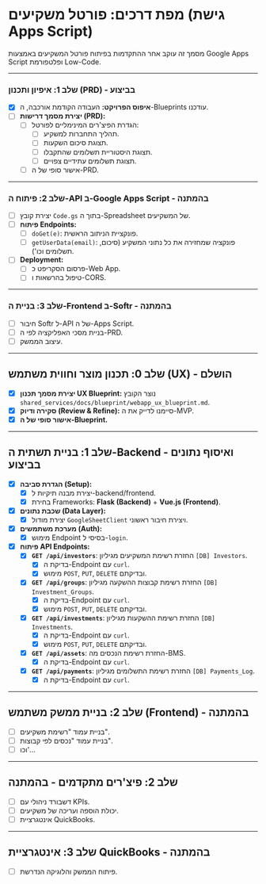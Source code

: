 # מפת דרכים: פורטל משקיעים (גישת Apps Script)

מסמך זה עוקב אחר ההתקדמות בפיתוח פורטל המשקיעים באמצעות Google Apps Script ופלטפורמת Low-Code.

---

### שלב 1: איפיון ותכנון (PRD) - **בביצוע**

-   [x] **איפוס הפרויקט:** העבודה הקודמת אורכבה, ה-Blueprints עודכנו.
-   [ ] **יצירת מסמך דרישות (PRD):**
    -   [ ] הגדרת הפיצ'רים המינימליים לפורטל:
        -   [ ] תהליך התחברות למשקיע.
        -   [ ] תצוגת סיכום השקעות.
        -   [ ] תצוגת היסטוריית תשלומים שהתקבלו.
        -   [ ] תצוגת תשלומים עתידיים צפויים.
    -   [ ] אישור סופי של ה-PRD.

---

### שלב 2: פיתוח ה-API ב-Google Apps Script - **בהמתנה**

-   [ ] יצירת קובץ `Code.gs` בתוך ה-Spreadsheet של המשקיעים.
-   [ ] **פיתוח Endpoints:**
    -   [ ] `doGet(e)`: פונקציית הניתוב הראשית.
    -   [ ] `getUserData(email)`: פונקציה שמחזירה את כל נתוני המשקיע (סיכום, תשלומים וכו').
-   [ ] **Deployment:**
    -   [ ] פרסום הסקריפט כ-Web App.
    -   [ ] טיפול בהרשאות ו-CORS.

---

### שלב 3: בניית ה-Frontend ב-Softr - **בהמתנה**

-   [ ] חיבור Softr ל-API של ה-Apps Script.
-   [ ] בניית מסכי האפליקציה לפי ה-PRD.
-   [ ] עיצוב הממשק.

---

## שלב 0: תכנון מוצר וחווית משתמש (UX) - **הושלם**

-   [x] **יצירת מסמך תכנון UX Blueprint:** נוצר הקובץ `shared_services/docs/blueprint/webapp_ux_blueprint.md`.
-   [x] **סקירה ודיוק (Review & Refine):** סיימנו לדייק את ה-MVP.
-   [x] **אישור סופי של ה-Blueprint.**

---

## שלב 1: בניית תשתית ה-Backend ואיסוף נתונים - **בביצוע**

-   [x] **הגדרת סביבה (Setup):**
    -   [x] יצירת מבנה תיקיות ל-backend/frontend.
    -   [x] בחירת Frameworks: **Flask (Backend)** + **Vue.js (Frontend)**.
-   [x] **שכבת נתונים (Data Layer):**
    -   [x] יצירת מודול `GoogleSheetClient` ויצירת חיבור ראשוני.
-   [x] **מערכת משתמשים (Auth):**
    -   [x] מימוש Endpoint בסיסי ל-`login`.

-   [x] **פיתוח API Endpoints:**
    -   [x] **`GET /api/investors`**: החזרת רשימת המשקיעים מגיליון `[DB] Investors`.
        -   [x] בדיקת ה-Endpoint עם `curl`.
        -   [x] מימוש `POST`, `PUT`, `DELETE` ובדיקתם.
    -   [x] **`GET /api/groups`**: החזרת רשימת קבוצות ההשקעה מגיליון `[DB] Investment_Groups`.
        -   [x] בדיקת ה-Endpoint עם `curl`.
        -   [x] מימוש `POST`, `PUT`, `DELETE` ובדיקתם.
    -   [x] **`GET /api/investments`**: החזרת רשימת ההשקעות מגיליון `[DB] Investments`.
        -   [x] בדיקת ה-Endpoint עם `curl`.
        -   [x] מימוש `POST`, `PUT`, `DELETE` ובדיקתם.
    -   [x] **`GET /api/assets`**: החזרת רשימת הנכסים מה-BMS.
        -   [x] בדיקת ה-Endpoint עם `curl`.
    -   [x] **`GET /api/payments`**: החזרת רשימת התשלומים מגיליון `[DB] Payments_Log`.
        -   [x] בדיקת ה-Endpoint עם `curl`.

---

## שלב 2: בניית ממשק משתמש (Frontend) - **בהמתנה**
-   [ ] בניית עמוד "רשימת משקיעים".
-   [ ] בניית עמוד "נכסים לפי קבוצות".
-   [ ] וכו'...

---

## שלב 2: פיצ'רים מתקדמים - **בהמתנה**

-   [ ] דשבורד ניהולי עם KPIs.
-   [ ] יכולת הוספה ועריכה של משקיעים.
-   [ ] אינטגרציית QuickBooks.

---

## שלב 3: אינטגרציית QuickBooks - **בהמתנה**

-   [ ] פיתוח הממשק והלוגיקה הנדרשת. 
